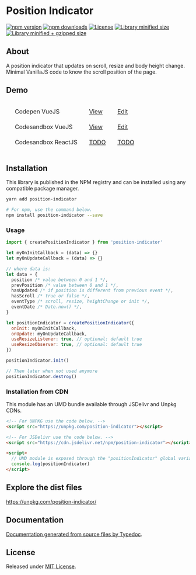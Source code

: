 # Position Indicator

[![npm version](https://img.shields.io/npm/v/position-indicator.svg?style=flat-square)](https://www.npmjs.com/package/position-indicator)
[![npm downloads](https://img.shields.io/npm/dm/position-indicator.svg?style=flat-square)](https://www.npmjs.com/package/position-indicator)
[![License](https://badgen.net/github/license/kunukn/position-indicator)](./LICENSE)
[![Library minified size](https://badgen.net/bundlephobia/min/position-indicator)](https://bundlephobia.com/result?p=position-indicator)
[![Library minified + gzipped size](https://badgen.net/bundlephobia/minzip/position-indicator)](https://bundlephobia.com/result?p=position-indicator)

## About

A position indicator that updates on scroll, resize and body height change.<br/>
Minimal VanillaJS code to know the scroll position of the page.

## Demo

<table style="border-spacing: 16px;border-collapse: separate;">

<tr>
<td>Codepen VueJS</td>
<td><a href="https://codepen.io/kunukn/full/wvJGzda" target="_blank" rel="noopener noreferrer">View</a></td>
<td><a href="https://codepen.io/kunukn/pen/wvJGzda" target="_blank" rel="noopener noreferrer">Edit</a></td>
</tr>

<tr>
<td>Codesandbox VueJS</td>
<td><a href="https://88mtz.csb.app/" target="_blank" rel="noopener noreferrer">View</a></td>
<td><a href="https://codesandbox.io/s/angry-night-88mtz" target="_blank" rel="noopener noreferrer">Edit</a></td>
</tr>

<tr>
<td>Codesandbox ReactJS</td>
<td><a href="#" target="_blank" rel="noopener noreferrer">TODO</a></td>
<td><a href="#" target="_blank" rel="noopener noreferrer">TODO</a></td>
</tr>

</table>

## Installation

This library is published in the NPM registry and can be installed using any compatible package manager.

```sh
yarn add position-indicator

# For npm, use the command below.
npm install position-indicator --save
```

### Usage

```js
import { createPositionIndicator } from 'position-indicator'

let myOnInitCallback = (data) => {}
let myOnUpdateCallback = (data) => {}

// where data is:
let data = {
  position /* value between 0 and 1 */,
  prevPosition /* value between 0 and 1 */,
  hasUpdated /* if position is different from previous event */,
  hasScroll /* true or false */,
  eventType /* scroll, resize, heightChange or init */,
  eventDate /* Date.now() */,
}

let positionIndicator = createPositionIndicator({
  onInit: myOnInitCallback,
  onUpdate: myOnUpdateCallback,
  useResizeListener: true, // optional: default true
  useResizeObserver: true, // optional: default true
})

positionIndicator.init()

// Then later when not used anymore
positionIndicator.destroy()
```

### Installation from CDN

This module has an UMD bundle available through JSDelivr and Unpkg CDNs.

```html
<!-- For UNPKG use the code below. -->
<script src="https://unpkg.com/position-indicator"></script>

<!-- For JSDelivr use the code below. -->
<script src="https://cdn.jsdelivr.net/npm/position-indicator"></script>

<script>
  // UMD module is exposed through the "positionIndicator" global variable.
  console.log(positionIndicator)
</script>
```

## Explore the dist files

https://unpkg.com/position-indicator/

## Documentation

[Documentation generated from source files by Typedoc](./docs/README.md).

## License

Released under [MIT License](./LICENSE).

